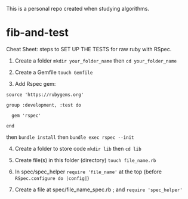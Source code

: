 This is a personal repo created when studying algorithms.

# fib-and-test

Cheat Sheet: steps to SET UP THE TESTS for raw ruby with RSpec.

1. Create a folder `mkdir your_folder_name` then `cd your_folder_name`

2. Create a Gemfile `touch Gemfile`

3. Add Rspec gem:
```
source 'https://rubygems.org'

group :development, :test do

  gem 'rspec'
  
end
``` 
 then `bundle install` then `bundle exec rspec --init`
 
 4. Create a folder to store code `mkdir lib` then `cd lib`
 
 5. Create file(s) in this folder (directory) `touch file_name.rb`
 
 6. In spec/spec_helper `require 'file_name'` at the top (before `RSpec.configure do |config|`)
 
 7. Create a file at spec/file_name_spec.rb ; and `require 'spec_helper'`
